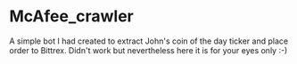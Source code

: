 # McAfee_crawler
A simple bot I had created to extract John's coin of the day ticker and place order to Bittrex. Didn't work but nevertheless here it is for your eyes only :-) 
